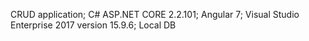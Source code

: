 CRUD application; C# ASP.NET CORE 2.2.101; Angular 7; Visual Studio Enterprise 2017 version 15.9.6; Local DB
